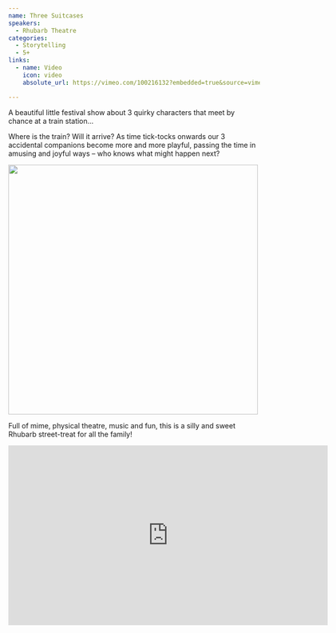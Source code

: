 ```yaml
---
name: Three Suitcases
speakers:
  - Rhubarb Theatre
categories:
  - Storytelling
  - 5+
links:
  - name: Video
    icon: video
    absolute_url: https://vimeo.com/100216132?embedded=true&source=vimeo_logo&owner=29882096

---
```


A beautiful little festival show about 3 quirky characters that meet by chance at a train station...

Where is the train? Will it arrive?  As time tick-tocks onwards our 3 accidental companions become more and more playful, passing the time in amusing and joyful ways – who knows what might happen next?

<img src="../../assets/images/rhubarb-three-suitcases.jpeg" width="500" />

Full of mime, physical theatre, music and fun, this is a silly and sweet Rhubarb street-treat for all the family!

<iframe title="vimeo-player" src="https://player.vimeo.com/video/100216132?h=a74c947929" width="640" height="360" frameborder="0"    allowfullscreen></iframe>